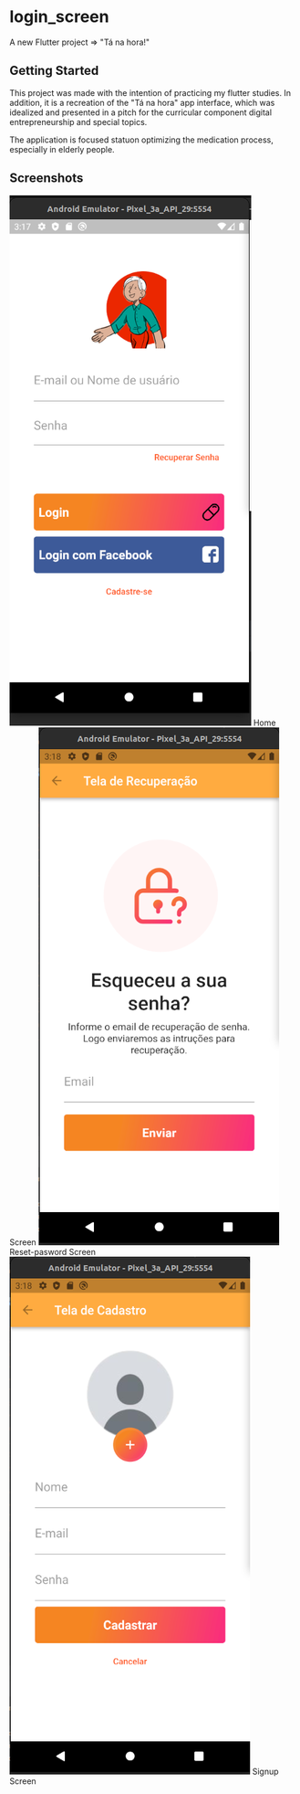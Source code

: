 # login_screen

A new Flutter project => "Tá na hora!"

## Getting Started

This project was made with the intention of practicing my flutter studies. In addition, it is a recreation of the "Tá na hora" app interface, which was idealized and presented in a pitch for the curricular component digital entrepreneurship and special topics.

The application is focused  statuon optimizing the medication process, especially in elderly people.

## Screenshots

<img src="assets/print3.png">
Home Screen


<img src="assets/print2.png">
Reset-pasword Screen

<img src="assets/print1.png">
Signup Screen